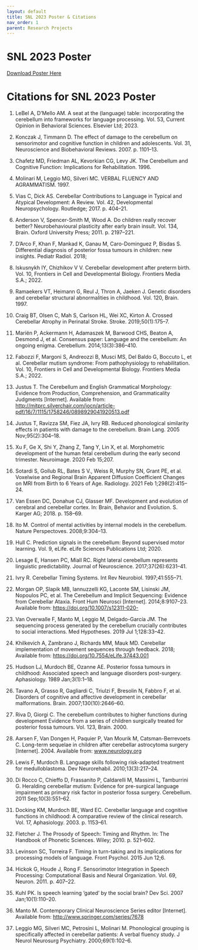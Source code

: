 ```yaml
---
layout: default
title: SNL 2023 Poster & Citations
nav_order: 1
parent: Research Projects
---
```


# SNL 2023 Poster 

<a href="/assets/docs/SNL2023_kjv3.pdf" download>Download Poster Here</a>

# Citations for SNL 2023 Poster

1.	LeBel A, D’Mello AM. A seat at the (language) table: incorporating the cerebellum into frameworks for language processing. Vol. 53, Current Opinion in Behavioral Sciences. Elsevier Ltd; 2023. 

2.	Konczak J, Timmann D. The effect of damage to the cerebellum on sensorimotor and cognitive function in children and adolescents. Vol. 31, Neuroscience and Biobehavioral Reviews. 2007. p. 1101–13. 

3.	Chafetz MD, Friedman AL, Kevorkian CG, Levy JK. The Cerebellum and Cognitive Function: Implications for Rehabilitation. 1996. 

4.	Molinari M, Leggio MG, Silveri MC. VERBAL FLUENCY AND AGRAMMATISM. 1997. 

5.	Vias C, Dick AS. Cerebellar Contributions to Language in Typical and Atypical Development: A Review. Vol. 42, Developmental Neuropsychology. Routledge; 2017. p. 404–21. 

6.	Anderson V, Spencer-Smith M, Wood A. Do children really recover better? Neurobehavioural plasticity after early brain insult. Vol. 134, Brain. Oxford University Press; 2011. p. 2197–221. 

7.	D’Arco F, Khan F, Mankad K, Ganau M, Caro-Dominguez P, Bisdas S. Differential diagnosis of posterior fossa tumours in children: new insights. Pediatr Radiol. 2018; 

8.	Iskusnykh IY, Chizhikov V V. Cerebellar development after preterm birth. Vol. 10, Frontiers in Cell and Developmental Biology. Frontiers Media S.A.; 2022. 

9.	Ramaekers VT, Heimann G, Reul J, Thron A, Jaeken J. Genetic disorders and cerebellar structural abnormalities in childhood. Vol. 120, Brain. 1997. 

10.	Craig BT, Olsen C, Mah S, Carlson HL, Wei XC, Kirton A. Crossed Cerebellar Atrophy in Perinatal Stroke. Stroke. 2019;50(1):175–7. 

11.	Mariën P, Ackermann H, Adamaszek M, Barwood CHS, Beaton A, Desmond J, et al. Consensus paper: Language and the cerebellum: An ongoing enigma. Cerebellum. 2014;13(3):386–410. 

12.	Fabozzi F, Margoni S, Andreozzi B, Musci MS, Del Baldo G, Boccuto L, et al. Cerebellar mutism syndrome: From pathophysiology to rehabilitation. Vol. 10, Frontiers in Cell and Developmental Biology. Frontiers Media S.A.; 2022. 

13.	Justus T. The Cerebellum and English Grammatical Morphology: Evidence from Production, Comprehension, and Grammaticality Judgments [Internet]. Available from: http://mitprc.silverchair.com/jocn/article-pdf/16/7/1115/1758246/0898929041920513.pdf

14.	Justus T, Ravizza SM, Fiez JA, Ivry RB. Reduced phonological similarity effects in patients with damage to the cerebellum. Brain Lang. 2005 Nov;95(2):304–18. 

15.	Xu F, Ge X, Shi Y, Zhang Z, Tang Y, Lin X, et al. Morphometric development of the human fetal cerebellum during the early second trimester. Neuroimage. 2020 Feb 15;207. 

16.	Sotardi S, Gollub RL, Bates S V., Weiss R, Murphy SN, Grant PE, et al. Voxelwise and Regional Brain Apparent Diffusion Coefficient Changes on MRI from Birth to 6 Years of Age. Radiology. 2021 Feb 1;298(2):415–24. 

17.	Van Essen DC, Donahue CJ, Glasser MF. Development and evolution of cerebral and cerebellar cortex. In: Brain, Behavior and Evolution. S. Karger AG; 2018. p. 158–69. 

18.	Ito M. Control of mental activities by internal models in the cerebellum. Nature Perspectoves. 2008;9:304–13. 

19.	Hull C. Prediction signals in the cerebellum: Beyond supervised motor learning. Vol. 9, eLife. eLife Sciences Publications Ltd; 2020. 

20.	Lesage E, Hansen PC, Miall RC. Right lateral cerebellum represents linguistic predictability. Journal of Neuroscience. 2017;37(26):6231–41. 

21.	Ivry R. Cerebellar Timing Systems. Int Rev Neurobiol. 1997;41:555–71. 

22.	Morgan OP, Slapik MB, Iannuzzelli KG, Laconte SM, Lisinski JM, Nopoulos PC, et al. The Cerebellum and Implicit Sequencing: Evidence from Cerebellar Ataxia. Front Hum Neurosci [Internet]. 2014;8:9107–23. Available from: https://doi.org/10.1007/s12311-020-

23.	Van Overwalle F, Manto M, Leggio M, Delgado-García JM. The sequencing process generated by the cerebellum crucially contributes to social interactions. Med Hypotheses. 2019 Jul 1;128:33–42. 

24.	Khilkevich A, Zambrano J, Richards MM, Mauk MD. Cerebellar implementation of movement sequences through feedback. 2018; Available from: https://doi.org/10.7554/eLife.37443.001

25.	Hudson LJ, Murdoch BE, Ozanne AE. Posterior fossa tumours in childhood: Associated speech and language disorders post-surgery. Aphasiology. 1989 Jan;3(1):1–18. 

26.	Tavano A, Grasso R, Gagliardi C, Triulzi F, Bresolin N, Fabbro F, et al. Disorders of cognitive and affective development in cerebellar malformations. Brain. 2007;130(10):2646–60. 

27.	Riva D, Giorgi C. The cerebellum contributes to higher functions during development Evidence from a series of children surgically treated for posterior fossa tumours. Vol. 123, Brain. 2000. 

28.	Aarsen F, Van Dongen H, Paquier P, Van Mourik M, Catsman-Berrevoets C. Long-term sequelae in children after cerebellar astrocytoma surgery [Internet]. 2004. Available from: www.neurology.org

29.	Lewis F, Murdoch B. Language skills following risk-adapted treatment for medulloblastoma. Dev Neurorehabil. 2010;13(3):217–24. 

30.	Di Rocco C, Chieffo D, Frassanito P, Caldarelli M, Massimi L, Tamburrini G. Heralding cerebellar mutism: Evidence for pre-surgical language impairment as primary risk factor in posterior fossa surgery. Cerebellum. 2011 Sep;10(3):551–62. 

31.	Docking KM, Murdoch BE, Ward EC. Cerebellar language and cognitive functions in childhood: A comparative review of the clinical research. Vol. 17, Aphasiology. 2003. p. 1153–61. 

32.	Fletcher J. The Prosody of Speech: Timing and Rhythm. In: The Handbook of Phonetic Sciences. Wiley; 2010. p. 521–602. 

33.	Levinson SC, Torreira F. Timing in turn-taking and its implications for processing models of language. Front Psychol. 2015 Jun 12;6. 

34.	Hickok G, Houde J, Rong F. Sensorimotor Integration in Speech Processing: Computational Basis and Neural Organization. Vol. 69, Neuron. 2011. p. 407–22. 

35.	Kuhl PK. Is speech learning ‘gated’ by the social brain? Dev Sci. 2007 Jan;10(1):110–20. 

36.	Manto M. Contemporary Clinical Neuroscience Series editor [Internet]. Available from: http://www.springer.com/series/7678

37.	Leggio MG, Silveri MC, Petrosini L, Molinari M. Phonological grouping is specifically affected in cerebellar patients: A verbal fluency study. J Neurol Neurosurg Psychiatry. 2000;69(1):102–6. 
